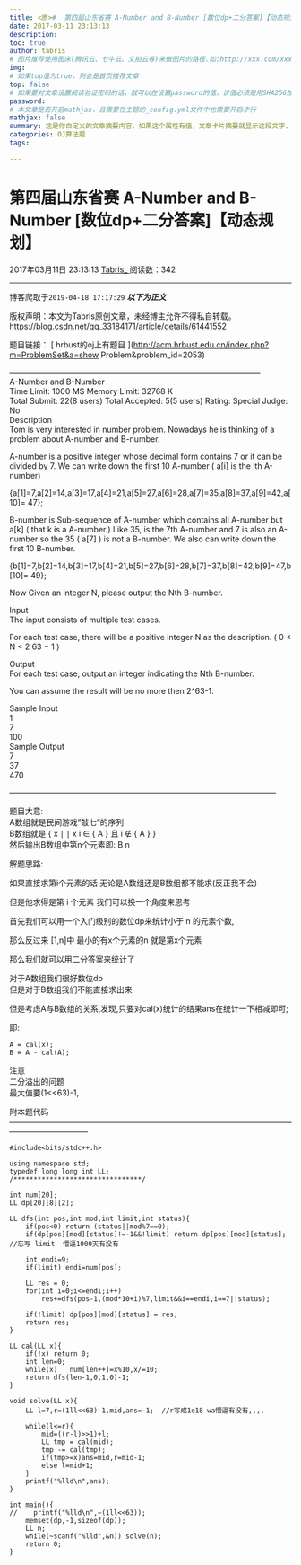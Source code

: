 ```yaml
---
title: <原>#  第四届山东省赛 A-Number and B-Number [数位dp+二分答案]【动态规划】
date: 2017-03-11 23:13:13
description:
toc: true
author: tabris
# 图片推荐使用图床(腾讯云、七牛云、又拍云等)来做图片的路径.如:http://xxx.com/xxx.jpg
img: 
# 如果top值为true，则会是首页推荐文章
top: false
# 如果要对文章设置阅读验证密码的话，就可以在设置password的值，该值必须是用SHA256加密后的密码，防止被他人识破
password: 
# 本文章是否开启mathjax，且需要在主题的_config.yml文件中也需要开启才行
mathjax: false
summary: 这是你自定义的文章摘要内容，如果这个属性有值，文章卡片摘要就显示这段文字，否则程序会自动截取文章的部分内容作为摘要
categories: OJ算法题
tags:

---
```





#  第四届山东省赛 A-Number and B-Number [数位dp+二分答案]【动态规划】

2017年03月11日 23:13:13  [ Tabris_ ](https://me.csdn.net/qq_33184171) 阅读数：342


--- 
 博客爬取于`2019-04-18 17:17:29`
***以下为正文***

版权声明：本文为Tabris原创文章，未经博主允许不得私自转载。
https://blog.csdn.net/qq_33184171/article/details/61441552

题目链接： [ hrbust的oj上有题目 ](http://acm.hrbust.edu.cn/index.php?m=ProblemSet&a=show
Problem&problem_id=2053)

————————————————————————————————  
A-Number and B-Number  
Time Limit: 1000 MS Memory Limit: 32768 K  
Total Submit: 22(8 users) Total Accepted: 5(5 users) Rating: Special Judge: No  
Description  
Tom is very interested in number problem. Nowadays he is thinking of a problem
about A-number and B-number.

A-number is a positive integer whose decimal form contains 7 or it can be
divided by 7. We can write down the first 10 A-number ( a[i] is the ith
A-number)

{a[1]=7,a[2]=14,a[3]=17,a[4]=21,a[5]=27,a[6]=28,a[7]=35,a[8]=37,a[9]=42,a[10]=
47};

B-number is Sub-sequence of A-number which contains all A-number but a[k] (
that k is a A-number.) Like 35, is the 7th A-number and 7 is also an A-number
so the 35 ( a[7] ) is not a B-number. We also can write down the first 10
B-number.

{b[1]=7,b[2]=14,b[3]=17,b[4]=21,b[5]=27,b[6]=28,b[7]=37,b[8]=42,b[9]=47,b[10]=
49};

Now Given an integer N, please output the Nth B-number.

Input  
The input consists of multiple test cases.

For each test case, there will be a positive integer N as the description.  (
0  < N  < 2  63  −  1  )

Output  
For each test case, output an integer indicating the Nth B-number.

You can assume the result will be no more then 2^63-1.

Sample Input  
1  
7  
100  
Sample Output  
7  
37  
470

——————————————————————————————————

题目大意:  
A数组就是民间游戏”敲七”的序列  
B数组就是  {  x  ∣  ∣  x  i  ∈  {  A  }  且  i  ∉  {  A  }  }  
然后输出B数组中第n个元素即:  B  n

解题思路:

如果直接求第i个元素的话 无论是A数组还是B数组都不能求(反正我不会)

但是他求得是第  i  个元素 我们可以换一个角度来思考

首先我们可以用一个入门级别的数位dp来统计小于  n  的元素个数,

那么反过来 [1,n]中 最小的有x个元素的n 就是第x个元素

那么我们就可以用二分答案来统计了

对于A数组我们很好数位dp  
但是对于B数组我们不能直接求出来

但是考虑A与B数组的关系,发现,只要对cal(x)统计的结果ans在统计一下相减即可;

即:

    
    
    A = cal(x);
    B = A - cal(A);

注意  
二分溢出的问题  
最大值要(1<<63)-1,

附本题代码  
——————————————————————————————————————————————

    
    
    #include<bits/stdc++.h>
    
    using namespace std;
    typedef long long int LL;
    /********************************/
    
    int num[20];
    LL dp[20][8][2];
    
    LL dfs(int pos,int mod,int limit,int status){
        if(pos<0) return (status||mod%7==0);
        if(dp[pos][mod][status]!=-1&&!limit) return dp[pos][mod][status]; //忘写 limit  懵逼1000天有没有
    
        int endi=9;
        if(limit) endi=num[pos];
    
        LL res = 0;
        for(int i=0;i<=endi;i++)
            res+=dfs(pos-1,(mod*10+i)%7,limit&&i==endi,i==7||status);
    
        if(!limit) dp[pos][mod][status] = res;
        return res;
    }
    
    LL cal(LL x){
        if(!x) return 0;
        int len=0;
        while(x)   num[len++]=x%10,x/=10;
        return dfs(len-1,0,1,0)-1;
    }
    
    void solve(LL x){
        LL l=7,r=(1ll<<63)-1,mid,ans=-1;  //r写成1e18 wa懵逼有没有,,,,
    
        while(l<=r){
            mid=((r-l)>>1)+l;
            LL tmp = cal(mid);
            tmp -= cal(tmp);
            if(tmp>=x)ans=mid,r=mid-1;
            else l=mid+1;
        }
        printf("%lld\n",ans);
    }
    
    int main(){
    //    printf("%lld\n",~(1ll<<63));
        memset(dp,-1,sizeof(dp));
        LL n;
        while(~scanf("%lld",&n)) solve(n);
        return 0;
    }

